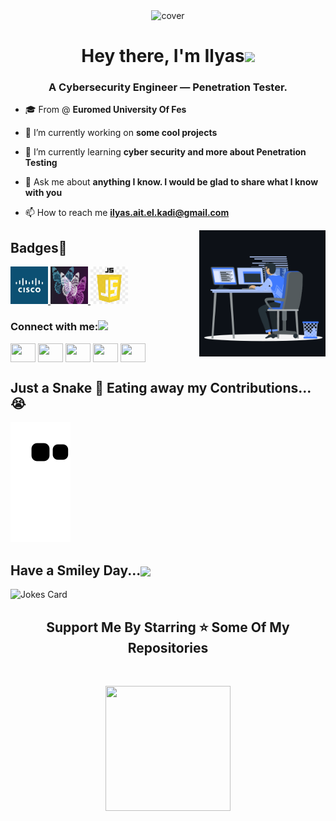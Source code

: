 <div align="center">
<img width="" height = "" src="https://miro.medium.com/max/1444/1*Z5-lWkyzcRB5ahgm9qyxvg.png" alt="cover" />
</div>

<h1 align="center">Hey there, I'm Ilyas<img src="https://raw.githubusercontent.com/MartinHeinz/MartinHeinz/master/wave.gif" width="30px"></h1>

<h3 align="center">A Cybersecurity Engineer — Penetration Tester.</h3>

- 🎓 From @ **Euromed University Of Fes**

- 🔭 I’m currently working on **some cool projects**

- 🌱 I’m currently learning **cyber security and more about Penetration Testing**

- 💬 Ask me about **anything I know. I would be glad to share what I know with you**

- 📫 How to reach me **ilyas.ait.el.kadi@gmail.com**


<img width="40%" align="right" alt="Github Header" src="Images/coding_2.gif" />


  
## **Badges🥇**<br>
[<img src="Badges/NDG.jfif" alt="NDG Linux Unhatched" width="60" height="60"> ](https://www.netacad.com/fr/courses/os-it/ndg-linux-unhatched) 
[<img src="Badges/image-processing-onramp.jpg" alt="" width="60" height="60"> ](https://matlabacademy.mathworks.com/details/image-processing-onramp/imageprocessing)[<img src="Badges/JavaScript.jfif" alt="" width="60" height="60">](https://openclassrooms.com/en/courses/6175841-apprenez-a-programmer-avec-javascript)
 
<h3 align="left">Connect with me:<img src='https://raw.githubusercontent.com/ShahriarShafin/ShahriarShafin/main/Assets/handshake.gif' width="100px"> </h3>
<p align="left">
<a href = 'https://www.linkedin.com/in/ilyas-ait-el-kadi'> <img height="30" width="40" align= 'center' src="https://raw.githubusercontent.com/rahulbanerjee26/githubAboutMeGenerator/main/icons/linked-in-alt.svg"/></a>  
<a href = 'https://www.instagram.com/ilyas.ait.el.kadi'> <img height="30" width="40" align= 'center' src="https://raw.githubusercontent.com/rahulbanerjee26/githubAboutMeGenerator/main/icons/instagram.svg"/></a>
<a href = 'https://github.com/IlyasKadi/IlyasKadi'> <img height="30" width="40" align= 'center' src="https://raw.githubusercontent.com/rahulbanerjee26/githubAboutMeGenerator/main/icons/portfolio.png"/></a>  
<a href = 'https://github.com/IlyasKadi/IlyasKadi'> <img height="30" width="40" align= 'center' src="https://raw.githubusercontent.com/rahulbanerjee26/githubAboutMeGenerator/main/icons/github.svg"/></a>
<a href = 'https://www.hackerrank.com/ilyas_ait_el_ka1'> <img height="30" width="40" align= 'center' src="https://raw.githubusercontent.com/rahulbanerjee26/githubAboutMeGenerator/main/icons/hackerrank.svg"/></a>
</p>

## Just a Snake 🐍 Eating away my Contributions...😭
![snake gif](https://raw.githubusercontent.com/avinash-218/avinash-218/output/github-contribution-grid-snake.svg)
  
<h2>Have a Smiley Day...<img align ='center' src='https://media2.giphy.com/media/UQDSBzfyiBKvgFcSTw/giphy.gif?cid=ecf05e47p3cd513axbek3f56ti3jzizq8hincw20jauyyfyw&rid=giphy.gif' width = '32px'></h2>

![Jokes Card](https://readme-jokes.vercel.app/api)

  
<h2 align='center'>Support Me By Starring ⭐ Some Of My Repositories</h2>
<br>
<p align='center'>
<img src="https://media.giphy.com/media/O51MQ3DduOcGW6ofR3/giphy.gif" width="200" height="200" frameBorder="0" class="giphy-embed" allowFullScreen></img></p>
<br>
